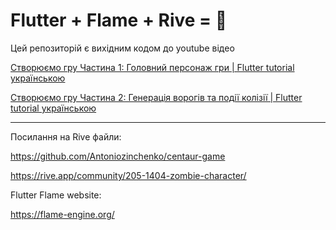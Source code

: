 # Flutter + Flame + Rive = 💖

Цей репозиторій є вихідним кодом до youtube відео

[Створюємо гру Частина 1: Головний персонаж гри | Flutter tutorial українською](https://youtu.be/8pNqWEgyy58)


[Створюємо гру Частина 2: Генерація ворогів та події колізії | Flutter tutorial українською](https://youtu.be/8pNqWEgyy58)

---

Посилання на Rive файли:

https://github.com/Antoniozinchenko/centaur-game

https://rive.app/community/205-1404-zombie-character/

Flutter Flame website: 

https://flame-engine.org/
